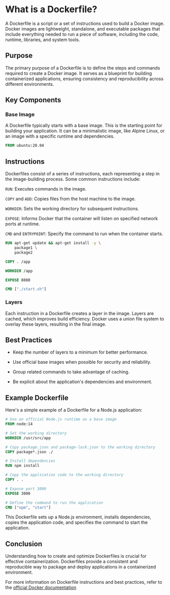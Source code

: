 # What is a Dockerfile?

A Dockerfile is a script or a set of instructions used to build a Docker image. Docker images are lightweight, standalone, and executable packages that include everything needed to run a piece of software, including the code, runtime, libraries, and system tools.

## Purpose

The primary purpose of a Dockerfile is to define the steps and commands required to create a Docker image. It serves as a blueprint for building containerized applications, ensuring consistency and reproducibility across different environments.

## Key Components

### Base Image

A Dockerfile typically starts with a base image. This is the starting point for building your application. It can be a minimalistic image, like Alpine Linux, or an image with a specific runtime and dependencies.

```dockerfile
FROM ubuntu:20.04
```

## Instructions

Dockerfiles consist of a series of instructions, each representing a step in the image-building process. Some common instructions include:

`RUN`: Executes commands in the image.

`COPY` and `ADD`: Copies files from the host machine to the image.

`WORKDIR`: Sets the working directory for subsequent instructions.

`EXPOSE`: Informs Docker that the container will listen on specified network ports at runtime.

`CMD` and `ENTRYPOINT`: Specify the command to run when the container starts.

```dockerfile
RUN apt-get update && apt-get install -y \
    package1 \
    package2

COPY . /app

WORKDIR /app

EXPOSE 8080

CMD ["./start.sh"]
```
### Layers

Each instruction in a Dockerfile creates a layer in the image. Layers are cached, which improves build efficiency. Docker uses a union file system to overlay these layers, resulting in the final image.

## Best Practices

- Keep the number of layers to a minimum for better performance.

- Use official base images when possible for security and reliability.

- Group related commands to take advantage of caching.

- Be explicit about the application's dependencies and environment.

## Example Dockerfile
Here's a simple example of a Dockerfile for a Node.js application:

```dockerfile
# Use an official Node.js runtime as a base image
FROM node:14

# Set the working directory
WORKDIR /usr/src/app

# Copy package.json and package-lock.json to the working directory
COPY package*.json ./

# Install dependencies
RUN npm install

# Copy the application code to the working directory
COPY . .

# Expose port 3000
EXPOSE 3000

# Define the command to run the application
CMD ["npm", "start"]
```
This Dockerfile sets up a Node.js environment, installs dependencies, copies the application code, and specifies the command to start the application.

## Conclusion

Understanding how to create and optimize Dockerfiles is crucial for effective containerization. Dockerfiles provide a consistent and reproducible way to package and deploy applications in a containerized environment.

For more information on Dockerfile instructions and best practices, refer to the [official Docker documentation](https://docs.docker.com/engine/reference/builder/)




